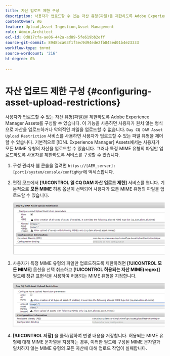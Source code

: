 ```yaml
---
title: 자산 업로드 제한 구성
description: 사용자가 업로드할 수 있는 자산 유형(파일)을 제한하도록 Adobe Experience Manager Assets를 구성하는 방법을 알아봅니다.
contentOwner: AG
feature: Upload,Asset Ingestion,Asset Management
role: Admin,Architect
exl-id: 0d817cfa-ae06-442a-ad89-5fe619bb2eff
source-git-commit: 8948bca63f1f5ec9d94ede2fb845ed01b4e23333
workflow-type: tm+mt
source-wordcount: '216'
ht-degree: 0%

---
```


# 자산 업로드 제한 구성 {#configuring-asset-upload-restrictions}

사용자가 업로드할 수 있는 자산 유형(파일)을 제한하도록 Adobe Experience Manager Assets를 구성할 수 있습니다. 이 기능을 사용하면 사용자가 원치 않는 형식으로 자산을 업로드하거나 악의적인 파일을 업로드할 수 없습니다. `Day CQ DAM Asset Upload Restriction` 서비스를 사용하면 사용자가 업로드할 수 있는 파일 유형을 제어할 수 있습니다. 기본적으로 [!DNL Experience Manager] Assets에서는 사용자가 모든 MIME 유형의 자산을 업로드할 수 있습니다. 그러나 특정 MIME 유형의 파일만 업로드하도록 사용자를 제한하도록 서비스를 구성할 수 있습니다.

1. 구성 관리자 웹 콘솔을 열려면 `https://[AEM_server]:[port]/system/console/configMgr`에 액세스합니다.
1. 편집 모드에서 **[!UICONTROL 일 CQ DAM 자산 업로드 제한]** 서비스를 엽니다. 기본적으로 **모든 MIME** 허용 옵션이 선택되어 사용자가 모든 MIME 유형의 파일을 업로드할 수 있습니다.

   ![chlimage_1-378](assets/chlimage_1-378.png)

1. 사용자가 특정 MIME 유형의 파일만 업로드하도록 제한하려면 **[!UICONTROL 모든 MIME]** 옵션을 선택 취소하고 **[!UICONTROL 허용되는 자산 MIME(regex)]** 필드에 정규 표현식을 사용하여 허용되는 MIME 유형을 지정합니다.

   ![chlimage_1-379](assets/chlimage_1-379.png)

1. **[!UICONTROL 저장]** 을 클릭/탭하여 변경 내용을 저장합니다. 허용되는 MIME 유형에 대해 MIME 문자열을 지정하는 경우, 이러한 필드에 구성된 MIME 문자열과 일치하지 않는 MIME 유형의 모든 자산에 대해 업로드 작업이 실패합니다.
